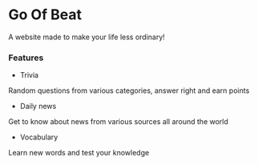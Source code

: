 # Go Of Beat

A website made to make your life less ordinary!

### Features
- Trivia

Random questions from various categories, answer right and earn points

- Daily news

Get to know about news from various sources all around the world

- Vocabulary

Learn new words and test your knowledge 
